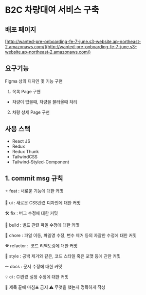 # B2C 차량대여 서비스 구축

## 배포 페이지

[http://wanted-pre-onboarding-fe-7-june.s3-website.ap-northeast-2.amazonaws.com/](http://wanted-pre-onboarding-fe-7-june.s3-website.ap-northeast-2.amazonaws.com/)

## 요구기능 

Figma 상의 디자인 및 기능 구현

1. 목록 Page 구현
  - 차량이 없을때, 차량을 불러올때 처리
2. 차량 상세 Page 구현

## 사용 스택

- React JS
- Redux
- Redux Thunk
- TailwindCSS
- Tailwind-Styled-Component


## 1. commit msg 규칙

⭐ feat : 새로운 기능에 대한 커밋

🎨 ui : 새로운 CSS관련 디자인에 대한 커밋

🛠 fix : 버그 수정에 대한 커밋

🧱 build : 빌드 관련 파일 수정에 대한 커밋

👏 chore : 파일 이동, 파일명 수정, 변수 제거 등의 자잘한 수정에 대한 커밋

⚒ refactor :  코드 리팩토링에 대한 커밋

📝 style : 공백 제거와 같은, 코드 스타일 혹은 포맷 등에 관한 커밋

✏ docs : 문서 수정에 대한 커밋

💡 ci : CI관련 설정 수정에 대한 커밋

🚫 제목 끝에 마침표 금지 ⚠ 무엇을 했는지 명확하게 작성
